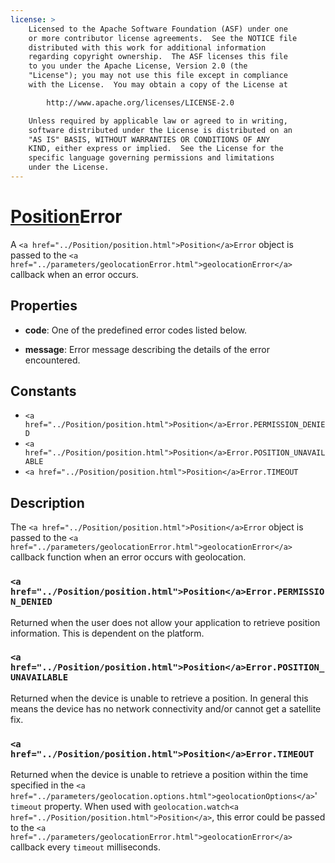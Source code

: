 ```yaml
---
license: >
    Licensed to the Apache Software Foundation (ASF) under one
    or more contributor license agreements.  See the NOTICE file
    distributed with this work for additional information
    regarding copyright ownership.  The ASF licenses this file
    to you under the Apache License, Version 2.0 (the
    "License"); you may not use this file except in compliance
    with the License.  You may obtain a copy of the License at

        http://www.apache.org/licenses/LICENSE-2.0

    Unless required by applicable law or agreed to in writing,
    software distributed under the License is distributed on an
    "AS IS" BASIS, WITHOUT WARRANTIES OR CONDITIONS OF ANY
    KIND, either express or implied.  See the License for the
    specific language governing permissions and limitations
    under the License.
---
```


<a href="../Position/position.html">Position</a>Error
========

A `<a href="../Position/position.html">Position</a>Error` object is passed to the `<a href="../parameters/geolocationError.html">geolocationError</a>` callback when an error occurs.

Properties
----------

- __code__: One of the predefined error codes listed below.

- __message__: Error message describing the details of the error encountered.

Constants
---------

- `<a href="../Position/position.html">Position</a>Error.PERMISSION_DENIED`
- `<a href="../Position/position.html">Position</a>Error.POSITION_UNAVAILABLE`
- `<a href="../Position/position.html">Position</a>Error.TIMEOUT`

Description
-----------

The `<a href="../Position/position.html">Position</a>Error` object is passed to the `<a href="../parameters/geolocationError.html">geolocationError</a>`
callback function when an error occurs with geolocation.

### `<a href="../Position/position.html">Position</a>Error.PERMISSION_DENIED`

Returned when the user does not allow your application to retrieve
position information. This is dependent on the platform.

### `<a href="../Position/position.html">Position</a>Error.POSITION_UNAVAILABLE`

Returned when the device is unable to retrieve a position. In general
this means the device has no network connectivity and/or cannot get a
satellite fix.

### `<a href="../Position/position.html">Position</a>Error.TIMEOUT`

Returned when the device is unable to retrieve a position within the
time specified in the `<a href="../parameters/geolocation.options.html">geolocationOptions</a>`' `timeout` property. When
used with `geolocation.watch<a href="../Position/position.html">Position</a>`, this error could be passed to
the `<a href="../parameters/geolocationError.html">geolocationError</a>` callback every `timeout` milliseconds.

